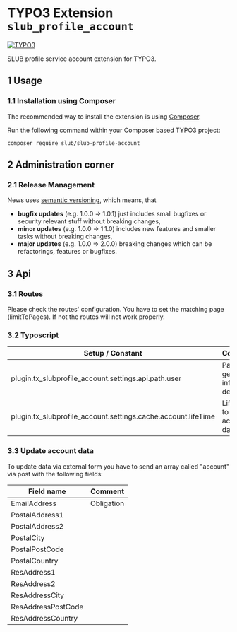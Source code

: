 # TYPO3 Extension `slub_profile_account`

[![TYPO3](https://img.shields.io/badge/TYPO3-11-orange.svg)](https://typo3.org/)

SLUB profile service account extension for TYPO3.

## 1 Usage

### 1.1 Installation using Composer

The recommended way to install the extension is using [Composer][1].

Run the following command within your Composer based TYPO3 project:

```
composer require slub/slub-profile-account
```

## 2 Administration corner

### 2.1 Release Management

News uses [semantic versioning][2], which means, that
* **bugfix updates** (e.g. 1.0.0 => 1.0.1) just includes small bugfixes or security relevant stuff without breaking changes,
* **minor updates** (e.g. 1.0.0 => 1.1.0) includes new features and smaller tasks without breaking changes,
* **major updates** (e.g. 1.0.0 => 2.0.0) breaking changes which can be refactorings, features or bugfixes.

## 3 Api

### 3.1 Routes

Please check the routes' configuration. You have to set the matching page (limitToPages). If not the routes will not work properly.

### 3.2 Typoscript

| Setup / Constant                                              | Comment                          |
|---------------------------------------------------------------|----------------------------------|
| plugin.tx_slubprofile_account.settings.api.path.user          | Path to get user info / detail.  |
| plugin.tx_slubprofile_account.settings.cache.account.lifeTime | Life time to cache account data. |

### 3.3 Update account data

To update data via external form you have to send an array called "account" via post with the following fields:

| Field name         | Comment    |
|--------------------|------------|
| EmailAddress       | Obligation |
| PostalAddress1     |            |
| PostalAddress2     |            |
| PostalCity         |            |
| PostalPostCode     |            |
| PostalCountry      |            |
| ResAddress1        |            |
| ResAddress2        |            |
| ResAddressCity     |            |
| ResAddressPostCode |            |
| ResAddressCountry  |            |

[1]: https://getcomposer.org/
[2]: https://semver.org/

